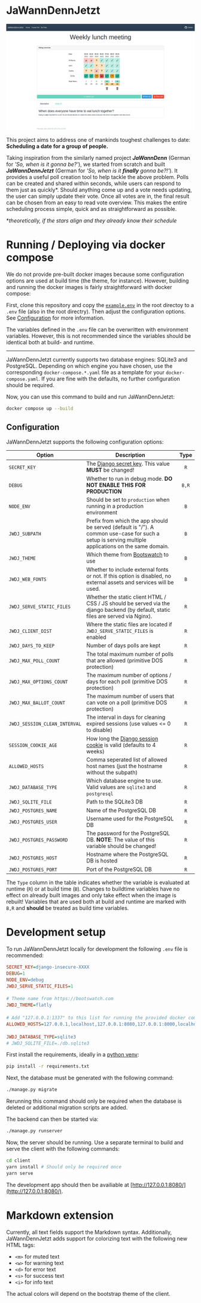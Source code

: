 # JaWannDennJetzt

![SC1](img/sc1.png)

This project aims to address one of mankinds toughest challenges to date: **Scheduling a date for a group of people.**

Taking inspiration from the similarly named project **_JaWannDenn_** (German for _'So, when is it gonna be?'_), we started from scratch and built **_JaWannDennJetzt_** (German for _'So, when is it **finally** gonna be?!'_).
It provides a useful poll creation tool to help tackle the above problem. Polls can be created and shared within seconds, while users can respond to them just as quickly\*. Should anything come up and a vote needs updating, the user can simply update their vote. Once all votes are in, the final result can be chosen from an easy to read vote overview.
This makes the entire scheduling process simple, quick and as straightforward as possible.

\*_theoretically, if the stars align and they already know their schedule_

# Running / Deploying via docker compose

We do not provide pre-built docker images because some configuration options are used at build time (the theme, for instance). However, building and running the docker images is fairly straightforward with docker compose:

First, clone this repository and copy the [`example.env`](/example.env) in the root directoy to a `.env` file (also in the root directry). Then adjust the configuration options. See [Configuration](#configuration) for more information.

The variables defined in the `.env` file can be overwritten with environment variables. However, this is not recommended since the variables should be identical both at build- and runtime.

---

JaWannDennJetzt currently supports two database engines: SQLite3 and PostgreSQL. Depending on which engine you have chosen, use the corresponding `docker-compose.*.yaml` file as a template for your `docker-compose.yaml`. If you are fine with the defaults, no further configuration should be required.

Now, you can use this command to build and run JaWannDennJetzt:

```bash
docker compose up --build
```

## Configuration

JaWannDennJetzt supports the following configuration options:

| Option                        | Description                                                                                                                                          | Type  |
|-------------------------------|------------------------------------------------------------------------------------------------------------------------------------------------------|:-----:|
| `SECRET_KEY`                  | The [Django secret key](https://docs.djangoproject.com/en/4.1/ref/settings/#secret-key). This value **MUST** be changed!                             |  `R`  |
| `DEBUG`                       | Whether to run in debug mode. **DO NOT ENABLE THIS FOR PRODUCTION**                                                                                  | `B,R` |
| `NODE_ENV`                    | Should be set to `production` when running in a production environment                                                                               |  `B`  |
| `JWDJ_SUBPATH`                | Prefix from which the app should be served (default is "/"). A common use-case for such a setup is serving multiple applications on the same domain. |  `B`  |
| `JWDJ_THEME`                  | Which theme from [Bootswatch](https://bootswatch.com) to use                                                                                         |  `B`  |
| `JWDJ_WEB_FONTS`              | Whether to include external fonts or not. If this option is disabled, no external assets and services will be used.                                  |  `B`  |
| `JWDJ_SERVE_STATIC_FILES`     | Whether the static client HTML / CSS / JS should be served via the django backend (by default, static files are served via Nginx).                   |  `R`  |
| `JWDJ_CLIENT_DIST`            | Where the static files are located if `JWDJ_SERVE_STATIC_FILES` is enabled                                                                           |  `R`  |
| `JWDJ_DAYS_TO_KEEP`           | Number of days polls are kept                                                                                                                        |  `R`  |
| `JWDJ_MAX_POLL_COUNT`         | The total maximum number of polls that are allowed (primitive DOS protection)                                                                        |  `R`  |
| `JWDJ_MAX_OPTIONS_COUNT`      | The maximum number of options / days for each poll (primitive DOS protection)                                                                        |  `R`  |
| `JWDJ_MAX_BALLOT_COUNT`       | The maximum number of users that can vote on a poll (primitive DOS protection)                                                                       |  `R`  |
| `JWDJ_SESSION_CLEAN_INTERVAL` | The interval in days for cleaning expired sessions (use values <= 0 to disable)                                                                      |  `R`  |
| `SESSION_COOKIE_AGE`          | How long the [Django session cookie](https://docs.djangoproject.com/en/4.1/ref/settings/#session-cookie-age) is valid (defaults to 4 weeks)          |  `R`  |
| `ALLOWED_HOSTS`               | Comma seperated list of allowed host names (just the hostname without the subpath)                                                                   |  `R`  |
| `JWDJ_DATABASE_TYPE`          | Which database engine to use. Valid values are `sqlite3` and `postgresql`                                                                            |  `R`  |
| `JWDJ_SQLITE_FILE`            | Path to the SQLite3 DB                                                                                                                               |  `R`  |
| `JWDJ_POSTGRES_NAME`          | Name of the PostgreSQL DB                                                                                                                            |  `R`  |
| `JWDJ_POSTGRES_USER`          | Username used for the PostgreSQL DB                                                                                                                  |  `R`  |
| `JWDJ_POSTGRES_PASSWORD`      | The password for the PostgreSQL DB. **NOTE**: The value of this variable should be changed!                                                          |  `R`  |
| `JWDJ_POSTGRES_HOST`          | Hostname where the PostgreSQL DB is hosted                                                                                                           |  `R`  |
| `JWDJ_POSTGRES_PORT`          | Port of the PostgreSQL DB                                                                                                                            |  `R`  |

The `Type` column in the table indicates whether the variable is evaluated at runtime (`R`) or at build time (`B`). Changes to buildtime variables have no effect on already built images and only take effect when the image is rebuilt! Variables that are used both at build and runtime are marked with `B,R` and **should** be treated as build time variables.

# Development setup

To run JaWannDennJetzt locally for development the following `.env` file is recommended:

```ini
SECRET_KEY=django-insecure-XXXX
DEBUG=1
NODE_ENV=debug
JWDJ_SERVE_STATIC_FILES=1

# Theme name from https://bootswatch.com
JWDJ_THEME=flatly

# Add "127.0.0.1:1337" to this list for running the provided docker compose config locally
ALLOWED_HOSTS=127.0.0.1,localhost,127.0.0.1:8080,127.0.0.1:8000,localhost:8080,localhost:8000

JWDJ_DATABASE_TYPE=sqlite3
# JWDJ_SQLITE_FILE=./db.sqlite3
```

First install the requirements, ideally in a [python venv](https://docs.python.org/3/library/venv.html):

```sh
pip install -r requirements.txt
```

Next, the database must be generated with the following command:

```sh
./manage.py migrate
```

Rerunning this command should only be required when the database is deleted or additional migration scripts are added.

The backend can then be started via:

```sh
./manage.py runserver
```

Now, the server should be running. Use a separate terminal to build and serve the client with the following commands:

```sh
cd client
yarn install # Should only be required once
yarn serve
```

The development app should then be availiable at [http://127.0.0.1:8080/](http://127.0.0.1:8080/).

# Markdown extension

Currently, all text fields support the Markdown syntax. Additionally, JaWannDennJetzt adds support for colorizing
text with the following new HTML tags:

- `<m>` for muted text
- `<w>` for warning text
- `<d>` for error text
- `<s>` for success text
- `<i>` for info text

The actual colors will depend on the bootstrap theme of the client.
